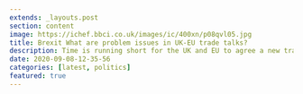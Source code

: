 ```yaml
---
extends: _layouts.post
section: content
image: https://ichef.bbci.co.uk/images/ic/400xn/p08qvl05.jpg 
title: Brexit What are problem issues in UK-EU trade talks? 
description: Time is running short for the UK and EU to agree a new trade when the transition period ends on 31 December. 
date: 2020-09-08-12-35-56 
categories: [latest, politics] 
featured: true 
--- 
```

